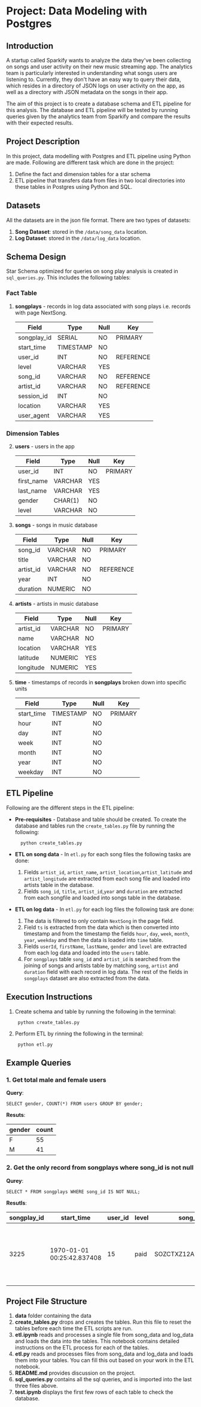 # Project: Data Modeling with Postgres
## Introduction
A startup called Sparkify wants to analyze the data they've been collecting on songs and user activity on their new music streaming app. The analytics team is particularly interested in understanding what songs users are listening to. Currently, they don't have an easy way to query their data, which resides in a directory of JSON logs on user activity on the app, as well as a directory with JSON metadata on the songs in their app.

The aim of this project is to create a database schema and ETL pipeline for this analysis. The database and ETL pipeline will be tested by running queries given by the analytics team from Sparkify and compare the results with their expected results.

## Project Description
In this project, data modelling with Postgres and ETL pipeline using Python are made. Following are different task which are done in the project:
1. Define the fact and dimension tables for a star schema
2. ETL pipeline that transfers data from files in two local directories into these tables in Postgres using Python and SQL.

## Datasets
All the datasets are in the json file format. There are two types of datasets:
1. **Song Dataset**: stored in the `/data/song_data` location.
2. **Log Dataset**: stored in the `/data/log_data` location.

## Schema Design
Star Schema optimized for queries on song play analysis is created in `sql_queries.py`. This includes the following tables:
### Fact Table
1. **songplays** - records in log data associated with song plays i.e. records with page NextSong. 

    |Field|Type|Null|Key|
    |-----|----|----|---|
    |songplay_id|SERIAL|NO|PRIMARY|
    |start_time|TIMESTAMP|NO||
    |user_id|INT|NO|REFERENCE|
    |level|VARCHAR|YES||
    |song_id|VARCHAR|NO|REFERENCE|
    |artist_id|VARCHAR|NO|REFERENCE|
    |session_id|INT|NO||
    |location|VARCHAR|YES||
    |user_agent|VARCHAR|YES||

### Dimension Tables
2. **users** - users in the app

    |Field|Type|Null|Key|
    |-----|----|----|---|
    |user_id|INT|NO|PRIMARY|
    |first_name|VARCHAR|YES||
    last_name|VARCHAR|YES||
    |gender|CHAR(1)|NO||
    |level|VARCHAR|NO||

3. **songs** - songs in music database

    |Field|Type|Null|Key|
    |-----|----|----|---|
    |song_id|VARCHAR|NO|PRIMARY|
    |title|VARCHAR|NO||
    |artist_id|VARCHAR|NO|REFERENCE|
    |year|INT|NO| |
    |duration|NUMERIC|NO||

4. **artists** - artists in music database

    |Field|Type|Null|Key|
    |-----|----|----|---|
    |artist_id|VARCHAR|NO|PRIMARY|
    |name|VARCHAR|NO||
    |location|VARCHAR|YES||
    |latitude|NUMERIC|YES||
    |longitude|NUMERIC|YES||

5. **time** - timestamps of records in **songplays** broken down into specific units

    |Field|Type|Null|Key|
    |-----|----|----|---|
    |start_time|TIMESTAMP|NO|PRIMARY|
    |hour|INT|NO||
    |day|INT|NO||
    |week|INT|NO||
    |month|INT|NO||
    |year|INT|NO||
    |weekday|INT|NO||

## ETL Pipeline
Following are the different steps in the ETL pipeline:
* **Pre-requisites** - Database and table should be created. To create the database and tables run the `create_tables.py` file by running the following:

        python create_tables.py

* **ETL on song data** - In `etl.py` for each song files the following tasks are done:
    1. Fields `artist_id`, `artist_name`, `artist_location`,`artist_latitude` and `artist_longitude` are extracted from each song file and loaded into artists table in the database.
    2. Fields `song_id`, `title`, `artist_id`,`year` and `duration` are extracted from each songfile and loaded into songs table in the database.

* **ETL on log data** - In `etl.py` for each log files the following task are done:
    1. The data is filtered to only contain `NextSong` in the page field.
    2. Field `ts` is extracted from the data which is then converted into timestamp and from the timestamp the fields `hour`, `day`, `week`, `month`, `year`, `weekday` and then the data is loaded into `time` table.
    3. Fields `userId`, `firstName`, `lastName`, `gender` and `level` are extracted from each log data and loaded into the `users` table.
    4. For `songplays` table `song_id` and `artist_id` is searched from the joining of songs and artists table by matching `song`, `artist` and `duration` field with each record in log data. The rest of the fields in `songplays` dataset are also extracted from the data. 

## Execution Instructions
1. Create schema and table by running the following in the terminal:

        python create_tables.py
        
2. Perform ETL by rinning the following in the terminal:
    
        python etl.py

## Example Queries
### 1. Get total male and female users
**Query**:

    SELECT gender, COUNT(*) FROM users GROUP BY gender;
**Resuts**:

|gender|count|
|------|-----|
|F     | 55  |
|M     | 41  |

### 2. Get the only record from songplays where song_id is not null
**Qurey**:

    SELECT * FROM songplays WHERE song_id IS NOT NULL;

**Resutls**:

|songplay_id|start_time|user_id|level|song_id|artist_id|session_id|location|user_agent|
|-----------|----------|-------|-----|-------|---------|----------|--------|----------|
|3225|1970-01-01 00:25:42.837408|15|paid|SOZCTXZ12AB0182364|AR5KOSW1187FB35FF4|818|Chicago-Naperville-Elgin, IL-IN-WI|	"Mozilla/5.0 (X11; Linux x86_64) AppleWebKit/537.36 (KHTML, like Gecko) Ubuntu Chromium/36.0.1985.125 Chrome/36.0.1985.125 Safari/537.36"|

## Project File Structure
1. **data** folder containing the data 
2. **create_tables.py** drops and creates the tables. Run this file to reset the tables before each time the ETL scripts are run.
3. **etl.ipynb** reads and processes a single file from song_data and log_data and loads the data into the tables. This notebook contains detailed instructions on the ETL process for each of the tables.
4. **etl.py** reads and processes files from song_data and log_data and loads them into your tables. You can fill this out based on your work in the ETL notebook.
5. **README.md** provides discussion on the project.
6. **sql_queries.py** contains all the sql queries, and is imported into the last three files above.
7. **test.ipynb** displays the first few rows of each table to check the database.

